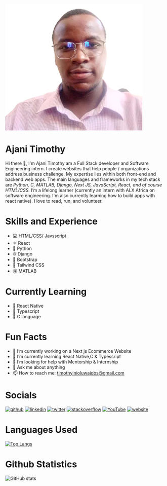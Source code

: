 ![I am a Full Stack developer and Software Engineering intern](https://github.com/Tim1119/Tim1119/blob/main/me.webp)
# Ajani Timothy
 Hi there 👋, I'm Ajani Timothy am a Full Stack developer and Software Engineering intern. I create websites that help people / organizations address business challenge. My expertise lies within both front-end and backend web apps.
The main languages and frameworks in my tech stack are *Python, C, MATLAB, Django, Next JS, JavaScript, React, and of course HTML/CSS.*
I’m a lifelong learner (currently an intern with ALX Africa on software engineering. I'm also currently learning how to build apps with react native).
I love to read, run, and volunteer.

# Skills and Experience
* :computer: HTML/CSS/ Javsscript
* ⚛ React
* :snake: Python
* :globe_with_meridians: Django 
* :blossom: Bootstrap 
* :cherry_blossom: Tailwind CSS
* :ideograph_advantage: MATLAB


# Currently Learning 
* :iphone: React Native
* :muscle: Typescript
* :love_letter: C language

# Fun Facts
- 🔭 I’m currently working on a Next js Ecommerce Website 
- 🌱 I’m currently learning React Native,C  & Typescript 
- 🤔 I’m looking for help with Mentorship & Internship 
- 💬 Ask me about anything  
- 📫 How to reach me: timothyinioluwajobs@gmail.com 


# Socials
[<img src='https://cdn.jsdelivr.net/npm/simple-icons@3.0.1/icons/github.svg' alt='github' height='40'>](https://github.com/Tim1119)  [<img src='https://cdn.jsdelivr.net/npm/simple-icons@3.0.1/icons/linkedin.svg' alt='linkedin' height='40'>](https://www.linkedin.com/in/timothy-ajani-220794199/)  [<img src='https://cdn.jsdelivr.net/npm/simple-icons@3.0.1/icons/twitter.svg' alt='twitter' height='40'>](https://twitter.com/https://twitter.com/ajanitimotew)  [<img src='https://cdn.jsdelivr.net/npm/simple-icons@3.0.1/icons/stackoverflow.svg' alt='stackoverflow' height='40'>](https://stackoverflow.com/users/14591808)  [<img src='https://cdn.jsdelivr.net/npm/simple-icons@3.0.1/icons/youtube.svg' alt='YouTube' height='40'>](https://www.youtube.com/channel/oRSZRmydUTTC9hrxZx9pwA)  [<img src='https://cdn.jsdelivr.net/npm/simple-icons@3.0.1/icons/icloud.svg' alt='website' height='40'>](https://portfolio-five-ruby-24.vercel.app/)  

# Languages Used
[![Top Langs](https://github-readme-stats.vercel.app/api/top-langs/?username=Tim1119)](https://github.com/anuraghazra/github-readme-stats)

# Github Statistics
![GitHub stats](https://github-readme-stats.vercel.app/api?username=Tim1119&show_icons=true)  

